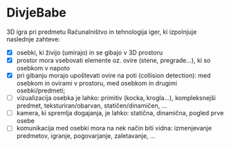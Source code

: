 # DivjeBabe

3D igra pri predmetu Računalništvo in tehnologija iger, ki izpolnjuje naslednje zahteve:
- [x] osebki, ki živijo (umirajo) in se gibajo v 3D prostoru
- [x] prostor mora vsebovati elemente oz. ovire (stene, pregrade...), ki so osebkom v napoto
- [x] pri gibanju morajo upoštevati ovire na poti (collision detection): med osebkom in ovirami v prostoru, med osebkom in drugimi osebki/predmeti;
- [ ] vizualizacija osebka je lahko: primitiv (kocka, krogla...), kompleksnejši predmet, teksturiran/obarvan, statičen/dinamičen, ...
- [ ] kamera, ki spremlja dogajanja, je lahko: statična, dinamična, pogled prve osebe
- [ ] komunikacija med osebki mora na nek način biti vidna: izmenjevanje predmetov, igranje, pogovarjanje, zaletavanje, ...
